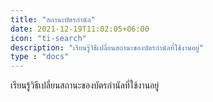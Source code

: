 ```yaml
---
title: "สถานะบัตรกำนัล"
date: 2021-12-19T11:02:05+06:00
icon: "ti-search"
description: "เรียนรู้วิธีเปลี่ยนสถานะของบัตรกำนัลที่ใช้งานอยู่"
type : "docs"
---
```


เรียนรู้วิธีเปลี่ยนสถานะของบัตรกำนัลที่ใช้งานอยู่
